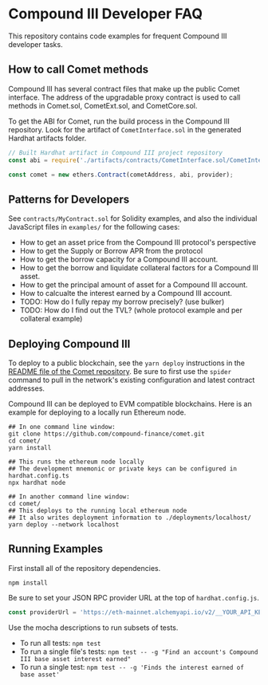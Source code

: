 # Compound III Developer FAQ

This repository contains code examples for frequent Compound III developer tasks.

## How to call Comet methods

Compound III has several contract files that make up the public Comet interface. The address of the upgradable proxy contract is used to call methods in Comet.sol, CometExt.sol, and CometCore.sol.

To get the ABI for Comet, run the build process in the Compound III repository. Look for the artifact of `CometInterface.sol` in the generated Hardhat artifacts folder.

```js
// Built Hardhat artifact in Compound III project repository
const abi = require('./artifacts/contracts/CometInterface.sol/CometInterface.json').abi;

const comet = new ethers.Contract(cometAddress, abi, provider);
```

## Patterns for Developers

See `contracts/MyContract.sol` for Solidity examples, and also the individual JavaScript files in `examples/` for the following cases:

- How to get an asset price from the Compound III protocol's perspective
- How to get the Supply or Borrow APR from the protocol
- How to get the borrow capacity for a Compound III account.
- How to get the borrow and liquidate collateral factors for a Compound III asset.
- How to get the principal amount of asset for a Compound III account.
- How to calcualte the interest earned by a Compound III account.
- TODO: How do I fully repay my borrow precisely? (use bulker)
- TODO: How do I find out the TVL? (whole protocol example and per collateral example)

## Deploying Compound III

To deploy to a public blockchain, see the `yarn deploy` instructions in the [README file of the Comet repository](https://github.com/compound-finance/comet#multi-chain-support). Be sure to first use the `spider` command to pull in the network's existing configuration and latest contract addresses.

Compound III can be deployed to EVM compatible blockchains. Here is an example for deploying to a locally run Ethereum node.

```
## In one command line window:
git clone https://github.com/compound-finance/comet.git
cd comet/
yarn install

## This runs the ethereum node locally
## The development mnemonic or private keys can be configured in hardhat.config.ts
npx hardhat node

## In another command line window:
cd comet/
## This deploys to the running local ethereum node
## It also writes deployment information to ./deployments/localhost/
yarn deploy --network localhost
```

## Running Examples

First install all of the repository dependencies.

```
npm install
```

Be sure to set your JSON RPC provider URL at the top of `hardhat.config.js`.

```js
const providerUrl = 'https://eth-mainnet.alchemyapi.io/v2/__YOUR_API_KEY_HERE__';
```

Use the mocha descriptions to run subsets of tests.

- To run all tests: `npm test`
- To run a single file's tests: `npm test -- -g "Find an account's Compound III base asset interest earned"`
- To run a single test: `npm test -- -g 'Finds the interest earned of base asset'`
